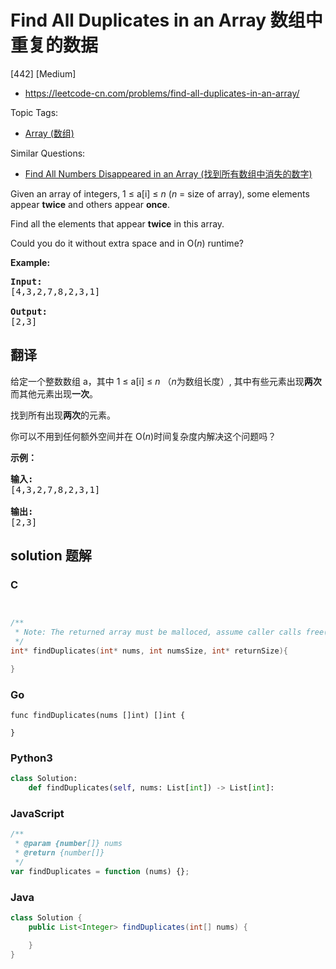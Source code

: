 # Find All Duplicates in an Array 数组中重复的数据

[442] [Medium]

- https://leetcode-cn.com/problems/find-all-duplicates-in-an-array/

Topic Tags:

- [Array (数组)](https://leetcode-cn.com/tag/array/)

Similar Questions:

- [Find All Numbers Disappeared in an Array (找到所有数组中消失的数字)](https://leetcode-cn.com/problems/find-all-numbers-disappeared-in-an-array/)

Given an array of integers, 1 ≤ a\[i\] ≤ _n_ (_n_ = size of array), some elements appear **twice** and others appear **once**.

Find all the elements that appear **twice** in this array.

Could you do it without extra space and in O(_n_) runtime?

**Example:**

<pre><b>Input:</b>
[4,3,2,7,8,2,3,1]

<b>Output:</b>
[2,3]
</pre>

## 翻译

给定一个整数数组 a，其中 1 ≤ a\[i\] ≤ _n_ （*n*为数组长度）, 其中有些元素出现**两次**而其他元素出现**一次**。

找到所有出现**两次**的元素。

你可以不用到任何额外空间并在 O(_n_)时间复杂度内解决这个问题吗？

**示例：**

<pre><strong>输入:</strong>
[4,3,2,7,8,2,3,1]

<strong>输出:</strong>
[2,3]
</pre>

## solution 题解

### C

```c


/**
 * Note: The returned array must be malloced, assume caller calls free().
 */
int* findDuplicates(int* nums, int numsSize, int* returnSize){

}


```

### Go

```golang
func findDuplicates(nums []int) []int {

}
```

### Python3

```python
class Solution:
    def findDuplicates(self, nums: List[int]) -> List[int]:

```

### JavaScript

```javascript
/**
 * @param {number[]} nums
 * @return {number[]}
 */
var findDuplicates = function (nums) {};
```

### Java

```java
class Solution {
    public List<Integer> findDuplicates(int[] nums) {

    }
}
```
